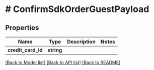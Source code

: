 # # ConfirmSdkOrderGuestPayload

## Properties

Name | Type | Description | Notes
------------ | ------------- | ------------- | -------------
**credit_card_id** | **string** |  |

[[Back to Model list]](../../README.md#models) [[Back to API list]](../../README.md#endpoints) [[Back to README]](../../README.md)
